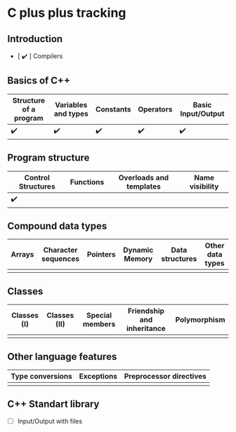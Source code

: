 # C plus plus tracking

## Introduction 

- [ :heavy_check_mark: ]  Compilers

## Basics of C++

Structure of a program |Variables and types|Constants|Operators|Basic Input/Output
-----|-----------|-------|------|----------------
  :heavy_check_mark: |   :heavy_check_mark:       | :heavy_check_mark:    |  :heavy_check_mark:  |  :heavy_check_mark:

## Program structure

Control Structures |Functions|Overloads and templates|Name visibility
-----|-----------|-------|------
 :heavy_check_mark:  |          |     |    

## Compound data types

Arrays|Character sequences|Pointers|Dynamic Memory|Data structures|Other data types
-----|-----------|-------|------|----------------|----
   |          |     |    |             |  

## Classes 

Classes (I)|Classes (II)|Special members|Friendship and inheritance|Polymorphism
-----|-----------|-------|------|---------------
    |       |     |    |           

## Other language features

Type conversions|Exceptions|Preprocessor directives
-----|-----------|-------
   |         |     

## C++ Standart library

-  [ ] Input/Output with files
